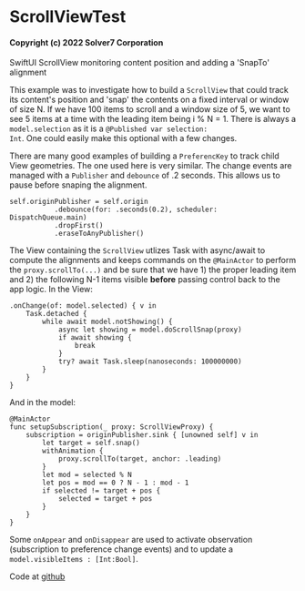 # ScrollViewTest

#### Copyright (c) 2022 Solver7 Corporation

SwiftUI ScrollView monitoring content position and adding a 'SnapTo' alignment 

This example was to investigate how to build a <code>ScrollView</code> that 
could track its content's position and 'snap' the contents on a fixed interval
or window of size N.  If we have 100 items to scroll and a window size of 5, we
want to see 5 items at a time with the leading item being i % N = 1.  There is
always a <code>model.selection</code> as it is a 
<code>@Published var selection: Int</code>.  One could easily make this optional
with a few changes.

There are many good examples of building a <code>PreferencKey</code> to track
child View geometries.  The one used here is very similar.  The change events
are managed with a <code>Publisher</code> and <code>debounce</code> of .2 seconds.
This allows us to pause before snaping the alignment.
```
self.originPublisher = self.origin
           .debounce(for: .seconds(0.2), scheduler: DispatchQueue.main)
           .dropFirst()
           .eraseToAnyPublisher()
```
The View containing the <code>ScrollView</code> utlizes Task with async/await 
to compute the alignments and keeps commands on the <code>@MainActor</code> to perform the
<code>proxy.scrollTo(...)</code> and be sure that we have 1) the proper leading item
and 2) the following N-1 items visible **before** passing control back to the 
app logic.   In the View: 
```
.onChange(of: model.selected) { v in
    Task.detached {
        while await model.notShowing() {
            async let showing = model.doScrollSnap(proxy)
            if await showing {
                break
            }
            try? await Task.sleep(nanoseconds: 100000000)
        }
    }
}
```

And in the model:
```
@MainActor
func setupSubscription(_ proxy: ScrollViewProxy) {
    subscription = originPublisher.sink { [unowned self] v in
        let target = self.snap()
        withAnimation {
            proxy.scrollTo(target, anchor: .leading)
        }
        let mod = selected % N
        let pos = mod == 0 ? N - 1 : mod - 1
        if selected != target + pos {
            selected = target + pos
        }
    }
}
```

Some <code>onAppear</code> and <code>onDisappear</code> are used to activate 
observation (subscription to preference change events) and to update a 
<code>model.visibleItems : [Int:Bool]</code>.  

Code at <a href="https://github.com/supervisor194/ScrollViewTest">github</a>
